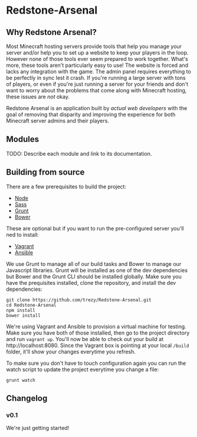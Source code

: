 # Redstone-Arsenal

## Why Redstone Arsenal?

Most Minecraft hosting servers provide tools that help you manage your server and/or help you to set up a website to keep your players in the loop. However none of those tools ever seem prepared to work together. What's more, these tools aren't particularly easy to use! The website is forced and lacks any integration with the game. The admin panel requires everything to be perfectly in sync lest it crash. If you're running a large server with tons of players, or even if you're just running a server for your friends and don't want to worry about the problems that come along with Minecraft hosting, these issues are *not* okay.

Redstone Arsenal is an application built by *actual web developers* with the goal of removing that disparity and improving the experience for both Minecraft server admins and their players.

## Modules

TODO: Describe each module and link to its documentation.

## Building from source

There are a few prerequisites to build the project:

* [Node](http://nodejs.org/)
* [Sass](http://sass-lang.com/)
* [Grunt](http://gruntjs.com/)
* [Bower](http://bower.io/)

These are optional but if you want to run the pre-configured server you'll ned to install:

* [Vagrant](http://vagrantup.com)
* [Ansible](http://ansibleworks.com)

We use Grunt to manage all of our build tasks and Bower to manage our Javascript libraries. Grunt will be installed as one of the dev dependencies but Bower and the Grunt CLI should be installed globally. Make sure you have the prequisites installed, clone the repository, and install the dev dependencies:

    git clone https://github.com/trezy/Redstone-Arsenal.git
    cd Redstone-Arsenal
    npm install
    bower install

We're using Vagrant and Ansible to provision a virtual machine for testing. Make sure you have both of those installed, then go to the project directory and run `vagrant up`. You'll now be able to check out your build at http://localhost:8080. Since the Vagrant box is pointing at your local `/build` folder, it'll show your changes everytime you refresh.

To make sure you don't have to touch configuration again you can run the watch script to update the project everytime you change a file:

    grunt watch

## Changelog

### v0.1
We're just getting started!
